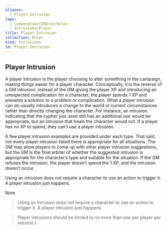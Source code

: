 ```yaml
---
aliases:
  - Player Intrusion
tags:
  - Compendium/CSRD/en/Rules
  - Intrusions/Player
title: Player Intrusion
collection: Rules
kind: Intrusions
id: Player-Intrusion
---
```

## Player Intrusion  
A player intrusion is the player choosing to alter something in the campaign, making things easier for a player character. Conceptually, it is the reverse of a GM intrusion: instead of the GM giving the player XP and introducing an unexpected complication for a character, the player spends 1 XP and presents a solution to a problem or complication. What a player intrusion can do usually introduces a change to the world or current circumstances rather than directly changing the character. For instance, an intrusion indicating that the cypher just used still has an additional use would be appropriate, but an intrusion that heals the character would not. If a player has no XP to spend, they can’t use a player intrusion.  
  
A few player intrusion examples are provided under each type. That said, not every player intrusion listed there is appropriate for all situations. The GM may allow players to come up with other player intrusion suggestions, but the GM is the final arbiter of whether the suggested intrusion is appropriate for the character’s type and suitable for the situation. If the GM refuses the intrusion, the player doesn’t spend the 1 XP, and the intrusion doesn’t occur.  
  
Using an intrusion does not require a character to use an action to trigger it. A player intrusion just happens.  
>[!note]   
>Using an intrusion does not require a character to use an action to trigger it. A player intrusion just happens.  
>  
>Player intrusions should be limited to no more than one per player per session.)  
  
